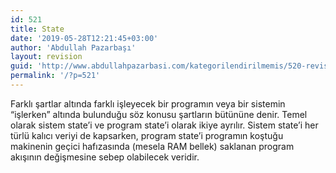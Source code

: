 ```yaml
---
id: 521
title: State
date: '2019-05-28T12:21:45+03:00'
author: 'Abdullah Pazarbaşı'
layout: revision
guid: 'http://www.abdullahpazarbasi.com/kategorilendirilmemis/520-revision-v1'
permalink: '/?p=521'
---
```


Farklı şartlar altında farklı işleyecek bir programın veya bir sistemin “işlerken” altında bulunduğu söz konusu şartların bütününe denir. Temel olarak sistem state’i ve program state’i olarak ikiye ayrılır. Sistem state’i her türlü kalıcı veriyi de kapsarken, program state’i programın koştuğu makinenin geçici hafızasında (mesela RAM bellek) saklanan program akışının değişmesine sebep olabilecek veridir.